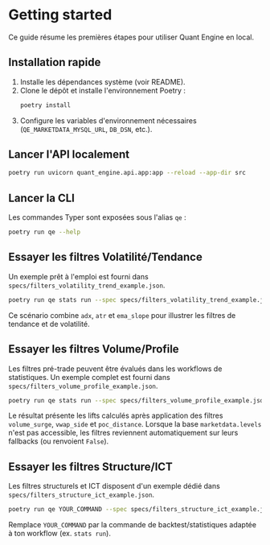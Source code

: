 # Getting started

Ce guide résume les premières étapes pour utiliser Quant Engine en local.

## Installation rapide

1. Installe les dépendances système (voir README).
2. Clone le dépôt et installe l'environnement Poetry :
   ```bash
   poetry install
   ```
3. Configure les variables d'environnement nécessaires (`QE_MARKETDATA_MYSQL_URL`, `DB_DSN`, etc.).

## Lancer l'API localement

```bash
poetry run uvicorn quant_engine.api.app:app --reload --app-dir src
```

## Lancer la CLI

Les commandes Typer sont exposées sous l'alias `qe` :

```bash
poetry run qe --help
```

## Essayer les filtres Volatilité/Tendance

Un exemple prêt à l'emploi est fourni dans `specs/filters_volatility_trend_example.json`.

```bash
poetry run qe stats run --spec specs/filters_volatility_trend_example.json
```

Ce scénario combine `adx`, `atr` et `ema_slope` pour illustrer les filtres de tendance et de volatilité.

## Essayer les filtres Volume/Profile

Les filtres pré-trade peuvent être évalués dans les workflows de statistiques. Un exemple complet est fourni dans `specs/filters_volume_profile_example.json`.

```bash
poetry run qe stats run --spec specs/filters_volume_profile_example.json
```

Le résultat présente les lifts calculés après application des filtres `volume_surge`, `vwap_side` et `poc_distance`. Lorsque la base `marketdata.levels` n'est pas accessible, les filtres reviennent automatiquement sur leurs fallbacks (ou renvoient `False`).

## Essayer les filtres Structure/ICT

Les filtres structurels et ICT disposent d'un exemple dédié dans `specs/filters_structure_ict_example.json`.

```bash
poetry run qe YOUR_COMMAND --spec specs/filters_structure_ict_example.json
```

Remplace `YOUR_COMMAND` par la commande de backtest/statistiques adaptée à ton workflow (ex. `stats run`).
